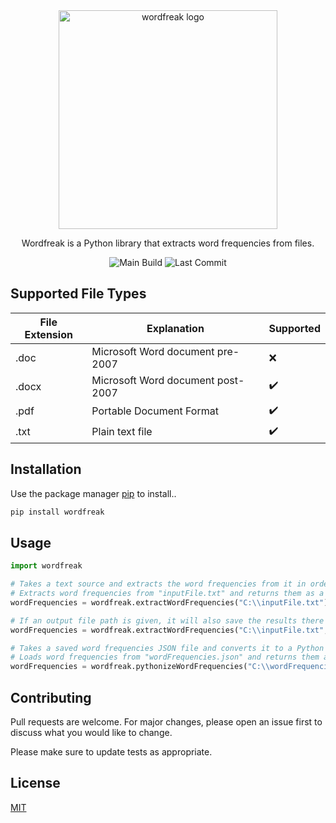 <div align="center">
    <img src="https://raw.githubusercontent.com/joeyagreco/wordfreak/main/img/wordfreak_logo.png" alt="wordfreak logo" width="350"/>


Wordfreak is a Python library that extracts word frequencies from files.

![Main Build](https://github.com/joeyagreco/wordfreak/actions/workflows/main-build.yml/badge.svg)
![Last Commit](https://img.shields.io/github/last-commit/joeyagreco/wordfreak)

</div>

## Supported File Types

| File Extension | Explanation                       | Supported          |
|----------------|-----------------------------------|--------------------|
| .doc           | Microsoft Word document pre-2007  | :x:                |
| .docx          | Microsoft Word document post-2007 | :heavy_check_mark: |
| .pdf           | Portable Document Format          | :heavy_check_mark: |
| .txt           | Plain text file                   | :heavy_check_mark: |

## Installation

Use the package manager [pip](https://pip.pypa.io/en/stable/) to install..

```bash
pip install wordfreak
```

## Usage

```python
import wordfreak

# Takes a text source and extracts the word frequencies from it in order from most -> least occurring.
# Extracts word frequencies from "inputFile.txt" and returns them as a Python dictionary.
wordFrequencies = wordfreak.extractWordFrequencies("C:\\inputFile.txt")

# If an output file path is given, it will also save the results there as JSON.
wordFrequencies = wordfreak.extractWordFrequencies("C:\\inputFile.txt", "C:\\outputFile.json")

# Takes a saved word frequencies JSON file and converts it to a Python dictionary.
# Loads word frequencies from "wordFrequencies.json" and returns them as a Python dictionary.
wordFrequencies = wordfreak.pythonizeWordFrequencies("C:\\wordFrequencies.json")
```

## Contributing

Pull requests are welcome. For major changes, please open an issue first to discuss what you would like to change.

Please make sure to update tests as appropriate.

## License

[MIT](https://choosealicense.com/licenses/mit/)